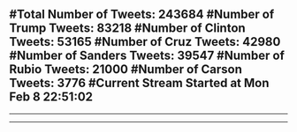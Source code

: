 #Total Number of Tweets: 243684 
#Number of Trump Tweets: 83218
#Number of Clinton Tweets: 53165
#Number of Cruz Tweets: 42980
#Number of Sanders Tweets: 39547
#Number of Rubio Tweets: 21000
#Number of Carson Tweets: 3776
#Current Stream Started at Mon Feb  8 22:51:02
---
---
---
